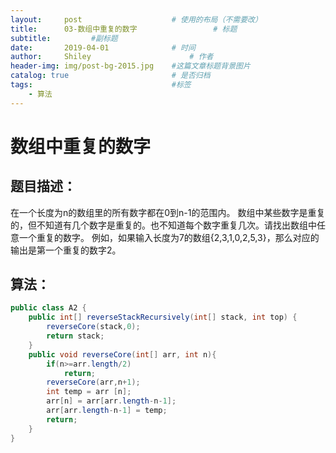 ```yaml
---
layout:     post   				    # 使用的布局（不需要改）
title:      03-数组中重复的数字 				# 标题 
subtitle:         #副标题
date:       2019-04-01 				# 时间
author:     Shiley 						# 作者
header-img: img/post-bg-2015.jpg 	#这篇文章标题背景图片
catalog: true 						# 是否归档
tags:								#标签
    - 算法
---
```


# 数组中重复的数字
## 题目描述：
在一个长度为n的数组里的所有数字都在0到n-1的范围内。 数组中某些数字是重复的，但不知道有几个数字是重复的。也不知道每个数字重复几次。请找出数组中任意一个重复的数字。 例如，如果输入长度为7的数组{2,3,1,0,2,5,3}，那么对应的输出是第一个重复的数字2。
## 算法：
```java
public class A2 {
    public int[] reverseStackRecursively(int[] stack, int top) {
        reverseCore(stack,0);
        return stack;
    }
    public void reverseCore(int[] arr, int n){
        if(n>=arr.length/2)
            return;
        reverseCore(arr,n+1);
        int temp = arr [n];
        arr[n] = arr[arr.length-n-1];
        arr[arr.length-n-1] = temp;
        return;
    }
}
```
